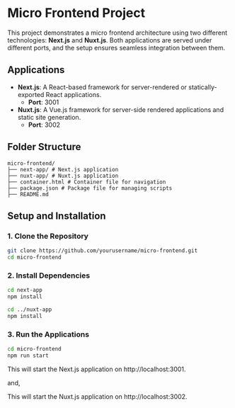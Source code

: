 # Micro Frontend Project

This project demonstrates a micro frontend architecture using two different technologies: **Next.js** and **Nuxt.js**. Both applications are served under different ports, and the setup ensures seamless integration between them.

## Applications

- **Next.js**: A React-based framework for server-rendered or statically-exported React applications.
  - **Port**: 3001
- **Nuxt.js**: A Vue.js framework for server-side rendered applications and static site generation.
  - **Port**: 3002

## Folder Structure

```
micro-frontend/
├── next-app/ # Next.js application
├── nuxt-app/ # Nuxt.js application
├── container.html # Container file for navigation
├── package.json # Package file for managing scripts
├── README.md
```

## Setup and Installation

### 1. Clone the Repository

```bash
git clone https://github.com/yourusername/micro-frontend.git
cd micro-frontend
```

### 2. Install Dependencies

```bash
cd next-app
npm install

cd ../nuxt-app
npm install
```

### 3. Run the Applications

```bash
cd micro-frontend
npm run start
```

This will start the Next.js application on http://localhost:3001.

and,

This will start the Nuxt.js application on http://localhost:3002.
